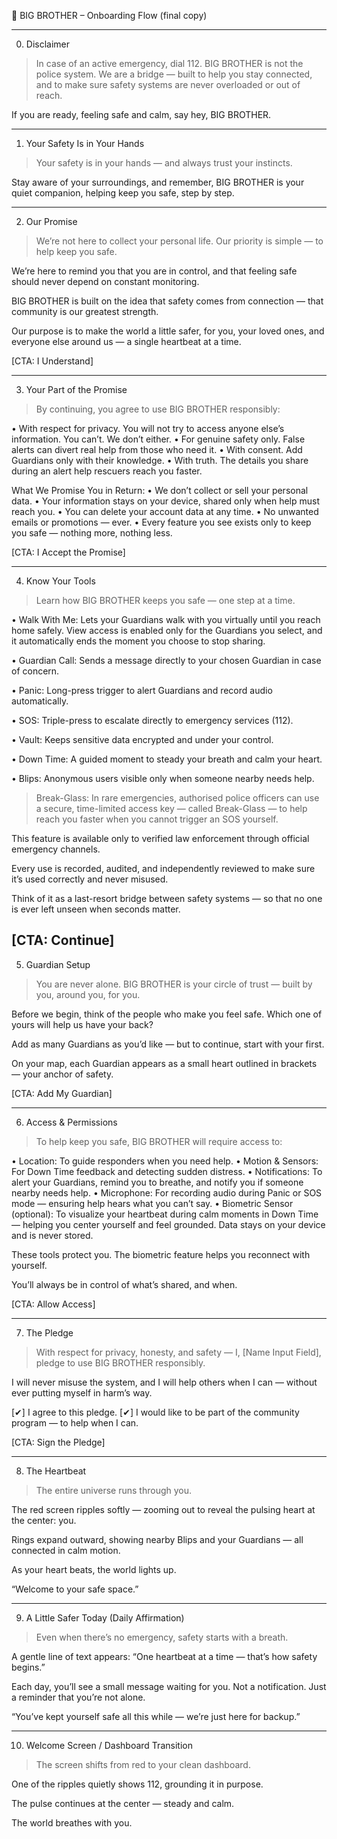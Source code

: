 🩵 BIG BROTHER – Onboarding Flow (final copy)


---

0. Disclaimer

> In case of an active emergency, dial 112.
BIG BROTHER is not the police system.
We are a bridge — built to help you stay connected,
and to make sure safety systems are never overloaded or out of reach.

If you are ready, feeling safe and calm,
say hey, BIG BROTHER.




---

1. Your Safety Is in Your Hands

> Your safety is in your hands — and always trust your instincts.

Stay aware of your surroundings,
and remember, BIG BROTHER is your quiet companion,
helping keep you safe, step by step.




---

2. Our Promise

> We’re not here to collect your personal life.
Our priority is simple — to help keep you safe.

We’re here to remind you that you are in control,
and that feeling safe should never depend on constant monitoring.

BIG BROTHER is built on the idea that safety comes from connection —
that community is our greatest strength.

Our purpose is to make the world a little safer,
for you, your loved ones, and everyone else around us —
a single heartbeat at a time.



[CTA: I Understand]


---

3. Your Part of the Promise

> By continuing, you agree to use BIG BROTHER responsibly:

• With respect for privacy. You will not try to access anyone else’s information.
You can’t. We don’t either.
• For genuine safety only. False alerts can divert real help from those who need it.
• With consent. Add Guardians only with their knowledge.
• With truth. The details you share during an alert help rescuers reach you faster.

What We Promise You in Return:
• We don’t collect or sell your personal data.
• Your information stays on your device, shared only when help must reach you.
• You can delete your account data at any time.
• No unwanted emails or promotions — ever.
• Every feature you see exists only to keep you safe — nothing more, nothing less.



[CTA: I Accept the Promise]


---

4. Know Your Tools

> Learn how BIG BROTHER keeps you safe — one step at a time.

• Walk With Me: Lets your Guardians walk with you virtually until you reach home safely. View access is enabled only for the Guardians you select, and it automatically ends the moment you choose to stop sharing.

• Guardian Call: Sends a message directly to your chosen Guardian in case of concern.

• Panic: Long-press trigger to alert Guardians and record audio automatically.

• SOS: Triple-press to escalate directly to emergency services (112).

• Vault: Keeps sensitive data encrypted and under your control.

• Down Time: A guided moment to steady your breath and calm your heart.

• Blips: Anonymous users visible only when someone nearby needs help.

> Break-Glass:
In rare emergencies, authorised police officers can use a secure, time-limited access key — called Break-Glass — to help reach you faster when you cannot trigger an SOS yourself.

This feature is available only to verified law enforcement through official emergency channels.

Every use is recorded, audited, and independently reviewed to make sure it’s used correctly and never misused.

Think of it as a last-resort bridge between safety systems —
so that no one is ever left unseen when seconds matter.



[CTA: Continue]
---

5. Guardian Setup

> You are never alone.
BIG BROTHER is your circle of trust — built by you, around you, for you.

Before we begin, think of the people who make you feel safe.
Which one of yours will help us have your back?

Add as many Guardians as you’d like —
but to continue, start with your first.

On your map, each Guardian appears as a small heart outlined in brackets —
your anchor of safety.



[CTA: Add My Guardian]


---

6. Access & Permissions

> To help keep you safe, BIG BROTHER will require access to:

• Location: To guide responders when you need help.
• Motion & Sensors: For Down Time feedback and detecting sudden distress.
• Notifications: To alert your Guardians, remind you to breathe, and notify you if someone nearby needs help.
• Microphone: For recording audio during Panic or SOS mode — ensuring help hears what you can’t say.
• Biometric Sensor (optional): To visualize your heartbeat during calm moments in Down Time — helping you center yourself and feel grounded. Data stays on your device and is never stored.

These tools protect you.
The biometric feature helps you reconnect with yourself.

You’ll always be in control of what’s shared, and when.



[CTA: Allow Access]


---

7. The Pledge

> With respect for privacy, honesty, and safety —
I, [Name Input Field], pledge to use BIG BROTHER responsibly.

I will never misuse the system,
and I will help others when I can —
without ever putting myself in harm’s way.

[✔] I agree to this pledge.
[✔] I would like to be part of the community program — to help when I can.



[CTA: Sign the Pledge]


---

8. The Heartbeat

> The entire universe runs through you.

The red screen ripples softly — zooming out
to reveal the pulsing heart at the center: you.

Rings expand outward, showing nearby Blips and your Guardians —
all connected in calm motion.

As your heart beats, the world lights up.

“Welcome to your safe space.”




---

9. A Little Safer Today (Daily Affirmation)

> Even when there’s no emergency, safety starts with a breath.

A gentle line of text appears:
“One heartbeat at a time — that’s how safety begins.”

Each day, you’ll see a small message waiting for you.
Not a notification. Just a reminder that you’re not alone.

“You’ve kept yourself safe all this while — we’re just here for backup.”




---

10. Welcome Screen / Dashboard Transition

> The screen shifts from red to your clean dashboard.

One of the ripples quietly shows 112, grounding it in purpose.

The pulse continues at the center — steady and calm.

The world breathes with you.
